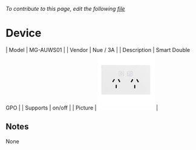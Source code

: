 
*To contribute to this page, edit the following
[file](https://github.com/Koenkk/zigbee2mqtt.io/blob/master/docgen/device_page_notes.js)*

# Device

| Model | MG-AUWS01  |
| Vendor  | Nue / 3A  |
| Description | Smart Double GPO |
| Supports | on/off |
| Picture | ![../images/devices/MG-AUWS01.jpg](../images/devices/MG-AUWS01.jpg) |

## Notes

None
